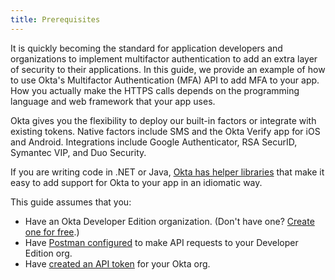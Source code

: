 ```yaml
---
title: Prerequisites
---
```


It is quickly becoming the standard for application developers and organizations to implement multifactor authentication to add an extra layer of security to their applications. In this guide, we provide an example of how to use Okta's Multifactor Authentication (MFA) API to add MFA to your app. How you actually make the HTTPS calls depends on the programming language and web framework that your app uses.

Okta gives you the flexibility to deploy our built-in factors or integrate with existing tokens. Native factors include
SMS and the Okta Verify app for iOS and Android. Integrations include Google Authenticator, RSA SecurID, Symantec VIP, and Duo Security.

If you are writing code in .NET or Java, [Okta has helper libraries](/docs/) that make it easy to add support for Okta to your app
in an idiomatic way.

This guide assumes that you:

* Have an Okta Developer Edition organization. (Don't have one? [Create one for free](https://developer.okta.com/signup).)
* Have [Postman configured](/code/rest/) to make API requests to your Developer Edition org.
* Have [created an API token](/docs/guides/create-an-api-token/) for your Okta org.

<NextSectionLink/>
